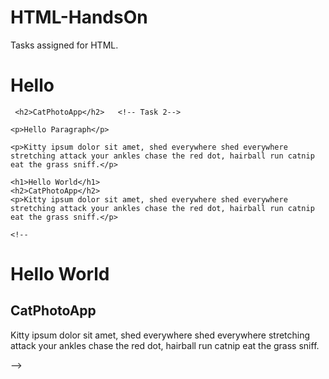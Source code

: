 # HTML-HandsOn
Tasks assigned for HTML.
<html lang="en">
<head>
    <meta charset="UTF-8">
    <meta http-equiv="X-UA-Compatible" content="IE=edge">
    <meta name="viewport" content="width=device-width, initial-scale=1.0">
    <title>Document</title>
</head>
<body>
     <h1>Hello</h1>  <!-- Task 1--> 
    
     <h2>CatPhotoApp</h2>   <!-- Task 2-->
    
    <p>Hello Paragraph</p>
    
    <p>Kitty ipsum dolor sit amet, shed everywhere shed everywhere stretching attack your ankles chase the red dot, hairball run catnip eat the grass sniff.</p>
   
    <h1>Hello World</h1>
    <h2>CatPhotoApp</h2>
    <p>Kitty ipsum dolor sit amet, shed everywhere shed everywhere stretching attack your ankles chase the red dot, hairball run catnip eat the grass sniff.</p>
    
    <!--
<h1>Hello World</h1>

<h2>CatPhotoApp</h2>

<p>Kitty ipsum dolor sit amet, shed everywhere shed everywhere stretching attack your ankles chase the red dot, hairball run catnip eat the grass sniff.</p>
-->
    
    
</body>
</html>
